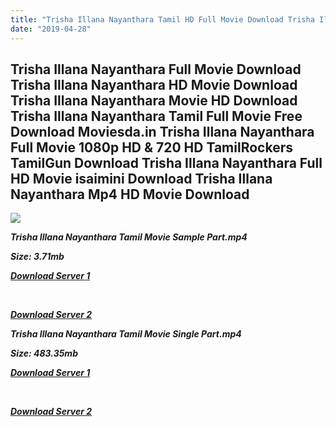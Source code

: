 ```yaml
---
title: "Trisha Illana Nayanthara Tamil HD Full Movie Download Trisha Illana Nayanthara Tamil HD Movie Download"
date: "2019-04-28"
---
```


## Trisha Illana Nayanthara Full Movie Download Trisha Illana Nayanthara HD Movie Download Trisha Illana Nayanthara Movie HD Download Trisha Illana Nayanthara Tamil Full Movie Free Download Moviesda.in Trisha Illana Nayanthara Full Movie 1080p HD & 720 HD TamilRockers TamilGun Download Trisha Illana Nayanthara Full HD Movie isaimini Download Trisha Illana Nayanthara Mp4 HD Movie Download

![](https://images.moviebuff.com/2e65c2f2-69f5-40a2-b5c8-dbf55225aa6a?w=1000)

**_Trisha Illana Nayanthara Tamil Movie Sample Part.mp4_**

**_Size: 3.71mb_**

**_[Download Server 1](http://s20.uptofiles.net//files/Tamil{18b9e36be58349bcedc591cb24b1d58373c4fcb8ec6c90ee99c2d93b5f4aedc9}202015{18b9e36be58349bcedc591cb24b1d58373c4fcb8ec6c90ee99c2d93b5f4aedc9}20Movies/Trisha{18b9e36be58349bcedc591cb24b1d58373c4fcb8ec6c90ee99c2d93b5f4aedc9}20Illana{18b9e36be58349bcedc591cb24b1d58373c4fcb8ec6c90ee99c2d93b5f4aedc9}20Nayanthara{18b9e36be58349bcedc591cb24b1d58373c4fcb8ec6c90ee99c2d93b5f4aedc9}20(2015)/Trisha{18b9e36be58349bcedc591cb24b1d58373c4fcb8ec6c90ee99c2d93b5f4aedc9}20Illana{18b9e36be58349bcedc591cb24b1d58373c4fcb8ec6c90ee99c2d93b5f4aedc9}20Nayanthara{18b9e36be58349bcedc591cb24b1d58373c4fcb8ec6c90ee99c2d93b5f4aedc9}20(640x360)/Trisha{18b9e36be58349bcedc591cb24b1d58373c4fcb8ec6c90ee99c2d93b5f4aedc9}20Illana{18b9e36be58349bcedc591cb24b1d58373c4fcb8ec6c90ee99c2d93b5f4aedc9}20Nayanthara{18b9e36be58349bcedc591cb24b1d58373c4fcb8ec6c90ee99c2d93b5f4aedc9}20HD{18b9e36be58349bcedc591cb24b1d58373c4fcb8ec6c90ee99c2d93b5f4aedc9}20Sample.mp4)_**

**_[  
](http://s20.uptofiles.net//files/Tamil{18b9e36be58349bcedc591cb24b1d58373c4fcb8ec6c90ee99c2d93b5f4aedc9}202015{18b9e36be58349bcedc591cb24b1d58373c4fcb8ec6c90ee99c2d93b5f4aedc9}20Movies/Trisha{18b9e36be58349bcedc591cb24b1d58373c4fcb8ec6c90ee99c2d93b5f4aedc9}20Illana{18b9e36be58349bcedc591cb24b1d58373c4fcb8ec6c90ee99c2d93b5f4aedc9}20Nayanthara{18b9e36be58349bcedc591cb24b1d58373c4fcb8ec6c90ee99c2d93b5f4aedc9}20(2015)/Trisha{18b9e36be58349bcedc591cb24b1d58373c4fcb8ec6c90ee99c2d93b5f4aedc9}20Illana{18b9e36be58349bcedc591cb24b1d58373c4fcb8ec6c90ee99c2d93b5f4aedc9}20Nayanthara{18b9e36be58349bcedc591cb24b1d58373c4fcb8ec6c90ee99c2d93b5f4aedc9}20(640x360)/Trisha{18b9e36be58349bcedc591cb24b1d58373c4fcb8ec6c90ee99c2d93b5f4aedc9}20Illana{18b9e36be58349bcedc591cb24b1d58373c4fcb8ec6c90ee99c2d93b5f4aedc9}20Nayanthara{18b9e36be58349bcedc591cb24b1d58373c4fcb8ec6c90ee99c2d93b5f4aedc9}20HD{18b9e36be58349bcedc591cb24b1d58373c4fcb8ec6c90ee99c2d93b5f4aedc9}20Sample.mp4)_**

**_[Download Server 2](http://s20.uptofiles.net//files/Tamil{18b9e36be58349bcedc591cb24b1d58373c4fcb8ec6c90ee99c2d93b5f4aedc9}202015{18b9e36be58349bcedc591cb24b1d58373c4fcb8ec6c90ee99c2d93b5f4aedc9}20Movies/Trisha{18b9e36be58349bcedc591cb24b1d58373c4fcb8ec6c90ee99c2d93b5f4aedc9}20Illana{18b9e36be58349bcedc591cb24b1d58373c4fcb8ec6c90ee99c2d93b5f4aedc9}20Nayanthara{18b9e36be58349bcedc591cb24b1d58373c4fcb8ec6c90ee99c2d93b5f4aedc9}20(2015)/Trisha{18b9e36be58349bcedc591cb24b1d58373c4fcb8ec6c90ee99c2d93b5f4aedc9}20Illana{18b9e36be58349bcedc591cb24b1d58373c4fcb8ec6c90ee99c2d93b5f4aedc9}20Nayanthara{18b9e36be58349bcedc591cb24b1d58373c4fcb8ec6c90ee99c2d93b5f4aedc9}20(640x360)/Trisha{18b9e36be58349bcedc591cb24b1d58373c4fcb8ec6c90ee99c2d93b5f4aedc9}20Illana{18b9e36be58349bcedc591cb24b1d58373c4fcb8ec6c90ee99c2d93b5f4aedc9}20Nayanthara{18b9e36be58349bcedc591cb24b1d58373c4fcb8ec6c90ee99c2d93b5f4aedc9}20HD{18b9e36be58349bcedc591cb24b1d58373c4fcb8ec6c90ee99c2d93b5f4aedc9}20Sample.mp4)_**

**_Trisha Illana Nayanthara Tamil Movie Single Part.mp4_**

**_Size: 483.35mb_**

**_[Download Server 1](http://s20.uptofiles.net//files/Tamil{18b9e36be58349bcedc591cb24b1d58373c4fcb8ec6c90ee99c2d93b5f4aedc9}202015{18b9e36be58349bcedc591cb24b1d58373c4fcb8ec6c90ee99c2d93b5f4aedc9}20Movies/Trisha{18b9e36be58349bcedc591cb24b1d58373c4fcb8ec6c90ee99c2d93b5f4aedc9}20Illana{18b9e36be58349bcedc591cb24b1d58373c4fcb8ec6c90ee99c2d93b5f4aedc9}20Nayanthara{18b9e36be58349bcedc591cb24b1d58373c4fcb8ec6c90ee99c2d93b5f4aedc9}20(2015)/Trisha{18b9e36be58349bcedc591cb24b1d58373c4fcb8ec6c90ee99c2d93b5f4aedc9}20Illana{18b9e36be58349bcedc591cb24b1d58373c4fcb8ec6c90ee99c2d93b5f4aedc9}20Nayanthara{18b9e36be58349bcedc591cb24b1d58373c4fcb8ec6c90ee99c2d93b5f4aedc9}20(640x360)/Trisha{18b9e36be58349bcedc591cb24b1d58373c4fcb8ec6c90ee99c2d93b5f4aedc9}20Illana{18b9e36be58349bcedc591cb24b1d58373c4fcb8ec6c90ee99c2d93b5f4aedc9}20Nayanthara{18b9e36be58349bcedc591cb24b1d58373c4fcb8ec6c90ee99c2d93b5f4aedc9}20HD.mp4)_**

**_[  
](http://s20.uptofiles.net//files/Tamil{18b9e36be58349bcedc591cb24b1d58373c4fcb8ec6c90ee99c2d93b5f4aedc9}202015{18b9e36be58349bcedc591cb24b1d58373c4fcb8ec6c90ee99c2d93b5f4aedc9}20Movies/Trisha{18b9e36be58349bcedc591cb24b1d58373c4fcb8ec6c90ee99c2d93b5f4aedc9}20Illana{18b9e36be58349bcedc591cb24b1d58373c4fcb8ec6c90ee99c2d93b5f4aedc9}20Nayanthara{18b9e36be58349bcedc591cb24b1d58373c4fcb8ec6c90ee99c2d93b5f4aedc9}20(2015)/Trisha{18b9e36be58349bcedc591cb24b1d58373c4fcb8ec6c90ee99c2d93b5f4aedc9}20Illana{18b9e36be58349bcedc591cb24b1d58373c4fcb8ec6c90ee99c2d93b5f4aedc9}20Nayanthara{18b9e36be58349bcedc591cb24b1d58373c4fcb8ec6c90ee99c2d93b5f4aedc9}20(640x360)/Trisha{18b9e36be58349bcedc591cb24b1d58373c4fcb8ec6c90ee99c2d93b5f4aedc9}20Illana{18b9e36be58349bcedc591cb24b1d58373c4fcb8ec6c90ee99c2d93b5f4aedc9}20Nayanthara{18b9e36be58349bcedc591cb24b1d58373c4fcb8ec6c90ee99c2d93b5f4aedc9}20HD.mp4)_**

**_[Download Server 2](http://s20.uptofiles.net//files/Tamil{18b9e36be58349bcedc591cb24b1d58373c4fcb8ec6c90ee99c2d93b5f4aedc9}202015{18b9e36be58349bcedc591cb24b1d58373c4fcb8ec6c90ee99c2d93b5f4aedc9}20Movies/Trisha{18b9e36be58349bcedc591cb24b1d58373c4fcb8ec6c90ee99c2d93b5f4aedc9}20Illana{18b9e36be58349bcedc591cb24b1d58373c4fcb8ec6c90ee99c2d93b5f4aedc9}20Nayanthara{18b9e36be58349bcedc591cb24b1d58373c4fcb8ec6c90ee99c2d93b5f4aedc9}20(2015)/Trisha{18b9e36be58349bcedc591cb24b1d58373c4fcb8ec6c90ee99c2d93b5f4aedc9}20Illana{18b9e36be58349bcedc591cb24b1d58373c4fcb8ec6c90ee99c2d93b5f4aedc9}20Nayanthara{18b9e36be58349bcedc591cb24b1d58373c4fcb8ec6c90ee99c2d93b5f4aedc9}20(640x360)/Trisha{18b9e36be58349bcedc591cb24b1d58373c4fcb8ec6c90ee99c2d93b5f4aedc9}20Illana{18b9e36be58349bcedc591cb24b1d58373c4fcb8ec6c90ee99c2d93b5f4aedc9}20Nayanthara{18b9e36be58349bcedc591cb24b1d58373c4fcb8ec6c90ee99c2d93b5f4aedc9}20HD.mp4)_**
